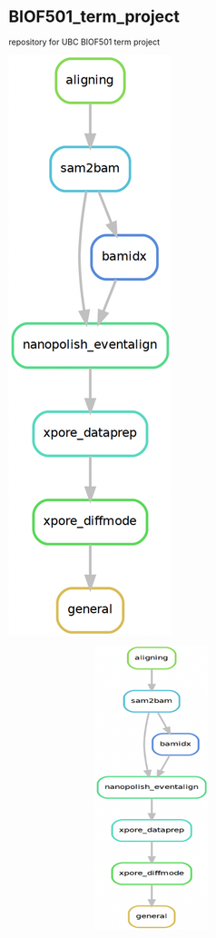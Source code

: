 # BIOF501_term_project
repository for UBC BIOF501 term project 


![test](figs/snakemake_workflow.png)

<p align="center">
<img src="figs/snakemake_workflow.png" width="200" height="500">
</p>
